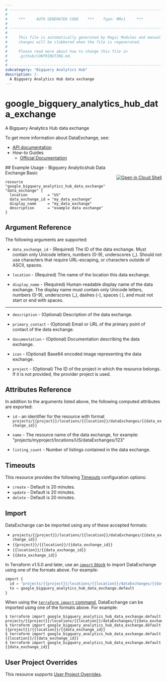 ```yaml
---
# ----------------------------------------------------------------------------
#
#     ***     AUTO GENERATED CODE    ***    Type: MMv1     ***
#
# ----------------------------------------------------------------------------
#
#     This file is automatically generated by Magic Modules and manual
#     changes will be clobbered when the file is regenerated.
#
#     Please read more about how to change this file in
#     .github/CONTRIBUTING.md.
#
# ----------------------------------------------------------------------------
subcategory: "Bigquery Analytics Hub"
description: |-
  A Bigquery Analytics Hub data exchange
---
```


# google\_bigquery\_analytics\_hub\_data\_exchange

A Bigquery Analytics Hub data exchange


To get more information about DataExchange, see:

* [API documentation](https://cloud.google.com/bigquery/docs/reference/analytics-hub/rest/v1/projects.locations.dataExchanges)
* How-to Guides
    * [Official Documentation](https://cloud.google.com/bigquery/docs/analytics-hub-introduction)

<div class = "oics-button" style="float: right; margin: 0 0 -15px">
  <a href="https://console.cloud.google.com/cloudshell/open?cloudshell_git_repo=https%3A%2F%2Fgithub.com%2Fterraform-google-modules%2Fdocs-examples.git&cloudshell_working_dir=bigquery_analyticshub_data_exchange_basic&cloudshell_image=gcr.io%2Fcloudshell-images%2Fcloudshell%3Alatest&open_in_editor=main.tf&cloudshell_print=.%2Fmotd&cloudshell_tutorial=.%2Ftutorial.md" target="_blank">
    <img alt="Open in Cloud Shell" src="//gstatic.com/cloudssh/images/open-btn.svg" style="max-height: 44px; margin: 32px auto; max-width: 100%;">
  </a>
</div>
## Example Usage - Bigquery Analyticshub Data Exchange Basic


```hcl
resource "google_bigquery_analytics_hub_data_exchange" "data_exchange" {
  location         = "US"
  data_exchange_id = "my_data_exchange"
  display_name     = "my_data_exchange"
  description      = "example data exchange"
}
```

## Argument Reference

The following arguments are supported:


* `data_exchange_id` -
  (Required)
  The ID of the data exchange. Must contain only Unicode letters, numbers (0-9), underscores (_). Should not use characters that require URL-escaping, or characters outside of ASCII, spaces.

* `location` -
  (Required)
  The name of the location this data exchange.

* `display_name` -
  (Required)
  Human-readable display name of the data exchange. The display name must contain only Unicode letters, numbers (0-9), underscores (_), dashes (-), spaces ( ), and must not start or end with spaces.


- - -


* `description` -
  (Optional)
  Description of the data exchange.

* `primary_contact` -
  (Optional)
  Email or URL of the primary point of contact of the data exchange.

* `documentation` -
  (Optional)
  Documentation describing the data exchange.

* `icon` -
  (Optional)
  Base64 encoded image representing the data exchange.

* `project` - (Optional) The ID of the project in which the resource belongs.
    If it is not provided, the provider project is used.


## Attributes Reference

In addition to the arguments listed above, the following computed attributes are exported:

* `id` - an identifier for the resource with format `projects/{{project}}/locations/{{location}}/dataExchanges/{{data_exchange_id}}`

* `name` -
  The resource name of the data exchange, for example:
  "projects/myproject/locations/US/dataExchanges/123"

* `listing_count` -
  Number of listings contained in the data exchange.


## Timeouts

This resource provides the following
[Timeouts](https://developer.hashicorp.com/terraform/plugin/sdkv2/resources/retries-and-customizable-timeouts) configuration options:

- `create` - Default is 20 minutes.
- `update` - Default is 20 minutes.
- `delete` - Default is 20 minutes.

## Import


DataExchange can be imported using any of these accepted formats:

* `projects/{{project}}/locations/{{location}}/dataExchanges/{{data_exchange_id}}`
* `{{project}}/{{location}}/{{data_exchange_id}}`
* `{{location}}/{{data_exchange_id}}`
* `{{data_exchange_id}}`


In Terraform v1.5.0 and later, use an [`import` block](https://developer.hashicorp.com/terraform/language/import) to import DataExchange using one of the formats above. For example:

```tf
import {
  id = "projects/{{project}}/locations/{{location}}/dataExchanges/{{data_exchange_id}}"
  to = google_bigquery_analytics_hub_data_exchange.default
}
```

When using the [`terraform import` command](https://developer.hashicorp.com/terraform/cli/commands/import), DataExchange can be imported using one of the formats above. For example:

```
$ terraform import google_bigquery_analytics_hub_data_exchange.default projects/{{project}}/locations/{{location}}/dataExchanges/{{data_exchange_id}}
$ terraform import google_bigquery_analytics_hub_data_exchange.default {{project}}/{{location}}/{{data_exchange_id}}
$ terraform import google_bigquery_analytics_hub_data_exchange.default {{location}}/{{data_exchange_id}}
$ terraform import google_bigquery_analytics_hub_data_exchange.default {{data_exchange_id}}
```

## User Project Overrides

This resource supports [User Project Overrides](https://registry.terraform.io/providers/hashicorp/google/latest/docs/guides/provider_reference#user_project_override).
